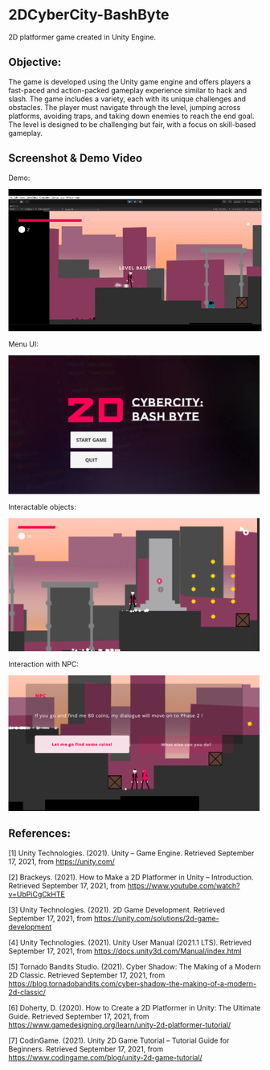 # 2DCyberCity-BashByte
2D platformer game created in Unity Engine.

Objective:
--------------
The game is developed using the Unity game engine and offers players a fast-paced and action-packed gameplay experience similar to hack and slash. The game includes a variety, each with its unique challenges and obstacles. The player must navigate through the level, jumping across platforms, avoiding traps, and taking down enemies to reach the end goal. The level is designed to be challenging but fair, with a focus on skill-based gameplay.	

Screenshot & Demo Video
-----------------------
Demo:

![](DemoVideo/DemoVidep.gif)

Menu UI:

<img alt="Menu UI" src="https://github.com/Davidskumar/2DCyberCity-BashByte/blob/main/Images/UIStart.png" width="500"/>

Interactable objects:

<img alt="Objects" src="https://github.com/Davidskumar/2DCyberCity-BashByte/blob/main/Images/Interaction.png" width="500"/>

Interaction with NPC:

<img alt="NPC" src="https://github.com/Davidskumar/2DCyberCity-BashByte/blob/main/Images/NPC.png" width="500"/>

References:
---------------
[1] Unity Technologies. (2021). Unity – Game Engine. Retrieved September 17, 2021, from https://unity.com/

[2] Brackeys. (2021). How to Make a 2D Platformer in Unity – Introduction. Retrieved September 17, 2021, from https://www.youtube.com/watch?v=UbPiCgCkHTE

[3] Unity Technologies. (2021). 2D Game Development. Retrieved September 17, 2021, from https://unity.com/solutions/2d-game-development

[4] Unity Technologies. (2021). Unity User Manual (2021.1 LTS). Retrieved September 17, 2021, from https://docs.unity3d.com/Manual/index.html

[5] Tornado Bandits Studio. (2021). Cyber Shadow: The Making of a Modern 2D Classic. Retrieved September 17, 2021, from https://blog.tornadobandits.com/cyber-shadow-the-making-of-a-modern-2d-classic/

[6] Doherty, D. (2020). How to Create a 2D Platformer in Unity: The Ultimate Guide. Retrieved September 17, 2021, from https://www.gamedesigning.org/learn/unity-2d-platformer-tutorial/

[7] CodinGame. (2021). Unity 2D Game Tutorial – Tutorial Guide for Beginners. Retrieved September 17, 2021, from https://www.codingame.com/blog/unity-2d-game-tutorial/

